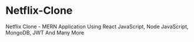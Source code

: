 # Netflix-Clone
Netflix Clone - MERN Application Using React JavaScript, Node JavaScript, MongoDB, JWT And Many More
